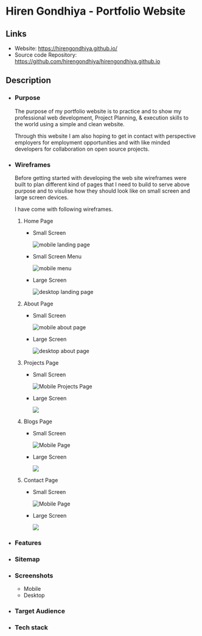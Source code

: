 # Hiren Gondhiya - Portfolio Website
## Links
- Website: https://hirengondhiya.github.io/
- Source code Repository: https://github.com/hirengondhiya/hirengondhiya.github.io


## Description
- ### Purpose
    The purpose of my portfolio website is to practice and to show my professional web development, Project Planning, & execution skills to the world using a simple and clean website. 
    
    Through this website I am also hoping to get in contact with perspective employers for employment opportunities and with like minded developers for collaboration on open source projects.

- ### Wireframes
    
    Before getting started with developing the web site wireframes were built to plan different kind of pages that I need to build to serve above purpose and to visulise how they should look like on small screen and large screen devices.

    I have come with following wireframes.

    1. Home Page

        - Small Screen

            ![mobile landing page](./docs/Mobile-LandingPage.png)

        - Small Screen Menu

            ![mobile menu](./docs/Mobile-Menuexpanded.png)

        - Large Screen

            ![desktop landing page](./docs/LandingPage.png)

    2. About Page

        - Small Screen

            ![mobile about page](./docs/Mobile-About.png)

        - Large Screen

            ![desktop about page](./docs/About.png)

    3. Projects Page

        - Small Screen

            ![Mobile Projects Page](./docs/Mobile-Projects.png)

        - Large Screen

            ![](./docs/Projects.png)

    4. Blogs Page

        - Small Screen

            ![Mobile Page](./docs/Mobile-Blog.png)

        - Large Screen

            ![](./docs/Blog.png)

    5. Contact Page

        - Small Screen
        
            ![Mobile Page](./docs/Mobile-Contact.png)

        - Large Screen
        
            ![](./docs/Contact.png)

- ### Features
- ### Sitemap
- ### Screenshots
    - Mobile
    - Desktop
- ### Target Audience
- ### Tech stack